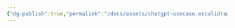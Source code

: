 ```yaml
---
{"dg-publish":true,"permalink":"/docs/assets/chatgpt-usecase.excalidraw/","tags":["excalidraw"]}
---
```

<style> .container {font-family: sans-serif; text-align: center;} .button-wrapper button {z-index: 1;height: 40px; width: 100px; margin: 10px;padding: 5px;} .excalidraw .App-menu_top .buttonList { display: flex;} .excalidraw-wrapper { height: 800px; margin: 50px; position: relative;} :root[dir="ltr"] .excalidraw .layer-ui__wrapper .zen-mode-transition.App-menu_bottom--transition-left {transform: none;} </style><script src="https://cdn.jsdelivr.net/npm/react@17/umd/react.production.min.js"></script><script src="https://cdn.jsdelivr.net/npm/react-dom@17/umd/react-dom.production.min.js"></script><script type="text/javascript" src="https://cdn.jsdelivr.net/npm/@excalidraw/excalidraw@0/dist/excalidraw.production.min.js"></script><div id="chatgpt-usecaseexcalidraw.md"></div><script>(function(){const InitialData={"type":"excalidraw","version":2,"source":"https://github.com/zsviczian/obsidian-excalidraw-plugin/releases/tag/2.7.4","elements":[{"type":"text","version":947,"versionNonce":1883503732,"isDeleted":false,"id":"2Z1VowJB","fillStyle":"solid","strokeWidth":1,"strokeStyle":"solid","roughness":1,"opacity":100,"angle":0,"x":-614.3732255745849,"y":-84.82552846259674,"strokeColor":"#000000","backgroundColor":"white","width":46.239969193935394,"height":25,"seed":593505442,"groupIds":["gCb6DzIQ1P3OZgURhG1Pv"],"frameId":null,"roundness":null,"boundElements":[],"updated":1736753009625,"link":null,"locked":false,"fontSize":20,"fontFamily":1,"text":"User","rawText":"User","textAlign":"left","verticalAlign":"top","containerId":null,"originalText":"User","lineHeight":1.25,"baseline":17,"autoResize":true,"index":"a0"},{"type":"line","version":1255,"versionNonce":593441996,"isDeleted":false,"id":"Me6z0AsjUha_0SNufGoPd","fillStyle":"cross-hatch","strokeWidth":2,"strokeStyle":"solid","roughness":0,"opacity":100,"angle":0,"x":-617.1604462230923,"y":-94.47845447257546,"strokeColor":"#000000","backgroundColor":"#ced4da","width":49.26942071813747,"height":43.87300421060919,"seed":28723298,"groupIds":["tCMJPACABmcO7j8ay6_FF","gCb6DzIQ1P3OZgURhG1Pv"],"frameId":null,"roundness":{"type":2},"boundElements":[],"updated":1736753009625,"link":null,"locked":false,"startBinding":null,"endBinding":null,"lastCommittedPoint":null,"startArrowhead":null,"endArrowhead":null,"points":[[0,0],[5.518175120431392,-29.072472669680792],[23.649321944705985,-43.87300421060919],[41.780468768980576,-32.244015142736835],[49.26942071813747,-3.0188078795298896],[0,0]],"index":"a1"},{"type":"ellipse","version":997,"versionNonce":754208244,"isDeleted":false,"id":"yNoEvIgoLb9iK8J67jRwE","fillStyle":"cross-hatch","strokeWidth":2,"strokeStyle":"solid","roughness":0,"opacity":100,"angle":0,"x":-604.7065753867766,"y":-161.1695022584319,"strokeColor":"#000000","backgroundColor":"#ced4da","width":25.225943407686408,"height":22.072700481725683,"seed":777186338,"groupIds":["tCMJPACABmcO7j8ay6_FF","gCb6DzIQ1P3OZgURhG1Pv"],"frameId":null,"roundness":null,"boundElements":[],"updated":1736753009625,"link":null,"locked":false,"index":"a2"},{"type":"text","version":1064,"versionNonce":95861580,"isDeleted":false,"id":"APy7aen9","fillStyle":"solid","strokeWidth":1,"strokeStyle":"solid","roughness":1,"opacity":100,"angle":0,"x":-610.4307562956135,"y":283.53880818698,"strokeColor":"#000000","backgroundColor":"white","width":47.39996337890625,"height":50,"seed":499701150,"groupIds":["LyjsCu6ORkNPfZITUlByw"],"frameId":null,"roundness":null,"boundElements":[],"updated":1736753009625,"link":null,"locked":false,"fontSize":20,"fontFamily":1,"text":"Chat\nBot","rawText":"Chat\nBot","textAlign":"left","verticalAlign":"top","containerId":null,"originalText":"Chat\nBot","lineHeight":1.25,"baseline":42,"autoResize":true,"index":"a3"},{"type":"line","version":1356,"versionNonce":1654550388,"isDeleted":false,"id":"QMXPDsniB23Rh0QjQ6qOl","fillStyle":"cross-hatch","strokeWidth":2,"strokeStyle":"solid","roughness":0,"opacity":100,"angle":0,"x":-613.2179769441209,"y":273.8858821770013,"strokeColor":"#000000","backgroundColor":"#ced4da","width":49.26942071813747,"height":43.87300421060919,"seed":798519774,"groupIds":["0FXJtMV7jXe6nsUMGTWym","LyjsCu6ORkNPfZITUlByw"],"frameId":null,"roundness":{"type":2},"boundElements":[],"updated":1736753009625,"link":null,"locked":false,"startBinding":null,"endBinding":null,"lastCommittedPoint":null,"startArrowhead":null,"endArrowhead":null,"points":[[0,0],[5.518175120431392,-29.072472669680792],[23.649321944705985,-43.87300421060919],[41.780468768980576,-32.244015142736835],[49.26942071813747,-3.0188078795298896],[0,0]],"index":"a4"},{"type":"ellipse","version":1094,"versionNonce":1884910028,"isDeleted":false,"id":"3yw9FE5njF8o1E2rEBxNQ","fillStyle":"cross-hatch","strokeWidth":2,"strokeStyle":"solid","roughness":0,"opacity":100,"angle":0,"x":-600.7641061078052,"y":207.1948343911449,"strokeColor":"#000000","backgroundColor":"#ced4da","width":25.225943407686408,"height":22.072700481725683,"seed":1437238814,"groupIds":["0FXJtMV7jXe6nsUMGTWym","LyjsCu6ORkNPfZITUlByw"],"frameId":null,"roundness":null,"boundElements":[],"updated":1736753009625,"link":null,"locked":false,"index":"a5"},{"type":"arrow","version":218,"versionNonce":1906643562,"isDeleted":false,"id":"sMkt9S2iY-bE5b892haRl","fillStyle":"hachure","strokeWidth":1,"strokeStyle":"solid","roughness":1,"opacity":100,"angle":0,"x":-514.2493979581498,"y":-220.76281346045465,"strokeColor":"#1e1e1e","backgroundColor":"transparent","width":57.95305193894637,"height":62.70311922371431,"seed":40258462,"groupIds":[],"frameId":null,"roundness":{"type":2},"boundElements":[],"updated":1736753009835,"link":null,"locked":false,"startBinding":{"focus":0.8967829899314979,"gap":8.817058953848658,"elementId":"1wsIUCF3n3Yfevi6bE0pF"},"endBinding":{"focus":0.8345246188289532,"gap":9.973280051582462,"elementId":"yNoEvIgoLb9iK8J67jRwE"},"lastCommittedPoint":null,"startArrowhead":null,"endArrowhead":null,"points":[[0,0],[-57.95305193894637,62.70311922371431]],"index":"a6"},{"type":"arrow","version":303,"versionNonce":1554514858,"isDeleted":false,"id":"SLQGQ53VBgVrG2-N2sPbz","fillStyle":"hachure","strokeWidth":1,"strokeStyle":"solid","roughness":1,"opacity":100,"angle":0,"x":-488.51456706760695,"y":-21.665248447970043,"strokeColor":"#1e1e1e","backgroundColor":"transparent","width":83.76578048037521,"height":130.77303204679134,"seed":2031911170,"groupIds":[],"frameId":null,"roundness":{"type":2},"boundElements":[],"updated":1736753009837,"link":null,"locked":false,"startBinding":{"focus":-0.7348549314645142,"gap":6.99943318372496,"elementId":"9XEYU9mK8mMttTHapjQNh"},"endBinding":{"focus":-1.5427284832754433,"gap":8.374741665468514,"elementId":"yNoEvIgoLb9iK8J67jRwE"},"lastCommittedPoint":null,"startArrowhead":null,"endArrowhead":null,"points":[[0,0],[-83.76578048037521,-130.77303204679134]],"index":"a7"},{"type":"arrow","version":298,"versionNonce":1447469354,"isDeleted":false,"id":"I7_FqlOJ3cCgHV4RhDppp","fillStyle":"hachure","strokeWidth":1,"strokeStyle":"solid","roughness":1,"opacity":100,"angle":0,"x":-566.7845987481653,"y":223.76616383882396,"strokeColor":"#1e1e1e","backgroundColor":"transparent","width":55.61122236001694,"height":11.761024084338601,"seed":1600706882,"groupIds":[],"frameId":null,"roundness":{"type":2},"boundElements":[],"updated":1736753009837,"link":null,"locked":false,"startBinding":{"focus":0.8854662783341526,"gap":9.568833397433906,"elementId":"3yw9FE5njF8o1E2rEBxNQ"},"endBinding":{"focus":0.3720831294617991,"gap":7.268096279329129,"elementId":"n1broyOWZp_obPGSCiHQX"},"lastCommittedPoint":null,"startArrowhead":null,"endArrowhead":null,"points":[[0,0],[55.61122236001694,-11.761024084338601]],"index":"a8"},{"type":"text","version":1222,"versionNonce":665349836,"isDeleted":false,"id":"hrByokXx","fillStyle":"solid","strokeWidth":1,"strokeStyle":"solid","roughness":1,"opacity":100,"angle":0,"x":-611.8755093066811,"y":544.3732096355475,"strokeColor":"#000000","backgroundColor":"white","width":44.65995788574219,"height":50,"seed":1718191390,"groupIds":["co2OpRnkzOmBx7FEySgcO"],"frameId":null,"roundness":null,"boundElements":[],"updated":1736753009625,"link":null,"locked":false,"fontSize":20,"fontFamily":1,"text":"Open\nAI","rawText":"Open\nAI","textAlign":"left","verticalAlign":"top","containerId":null,"originalText":"Open\nAI","lineHeight":1.25,"baseline":42,"autoResize":true,"index":"a9"},{"type":"line","version":1502,"versionNonce":1483977716,"isDeleted":false,"id":"a3AcU44PCaYMOxZWMvQE3","fillStyle":"cross-hatch","strokeWidth":2,"strokeStyle":"solid","roughness":0,"opacity":100,"angle":0,"x":-614.5366414949021,"y":534.8464738111159,"strokeColor":"#000000","backgroundColor":"#ced4da","width":49.26942071813747,"height":43.87300421060919,"seed":259469662,"groupIds":["Kq0lDcbRl8dHra64eLDrI","co2OpRnkzOmBx7FEySgcO"],"frameId":null,"roundness":{"type":2},"boundElements":[],"updated":1736753009625,"link":null,"locked":false,"startBinding":null,"endBinding":null,"lastCommittedPoint":null,"startArrowhead":null,"endArrowhead":null,"points":[[0,0],[5.518175120431392,-29.072472669680792],[23.649321944705985,-43.87300421060919],[41.780468768980576,-32.244015142736835],[49.26942071813747,-3.0188078795298896],[0,0]],"index":"aA"},{"type":"ellipse","version":1241,"versionNonce":1623766348,"isDeleted":false,"id":"l9lDEO80SQSsXJqKr1wW7","fillStyle":"cross-hatch","strokeWidth":2,"strokeStyle":"solid","roughness":0,"opacity":100,"angle":0,"x":-602.0827706585865,"y":468.15542602525943,"strokeColor":"#000000","backgroundColor":"#ced4da","width":25.225943407686408,"height":22.072700481725683,"seed":1518687646,"groupIds":["Kq0lDcbRl8dHra64eLDrI","co2OpRnkzOmBx7FEySgcO"],"frameId":null,"roundness":null,"boundElements":[{"id":"I7_FqlOJ3cCgHV4RhDppp","type":"arrow"},{"id":"QV5ZVg9ODAfKaD0r6DCUB","type":"arrow"}],"updated":1736753009625,"link":null,"locked":false,"index":"aB"},{"type":"arrow","version":241,"versionNonce":799634538,"isDeleted":false,"id":"QV5ZVg9ODAfKaD0r6DCUB","fillStyle":"hachure","strokeWidth":1,"strokeStyle":"solid","roughness":1,"opacity":100,"angle":0,"x":-565.702550004829,"y":473.37730868124135,"strokeColor":"#1e1e1e","backgroundColor":"transparent","width":54.51076781053064,"height":3.2640088651075416,"seed":1761267970,"groupIds":[],"frameId":null,"roundness":{"type":2},"boundElements":[],"updated":1736753009839,"link":null,"locked":false,"startBinding":{"focus":-0.3969688106694971,"gap":11.95298670027555,"elementId":"l9lDEO80SQSsXJqKr1wW7"},"endBinding":{"focus":0.026160937695599407,"gap":7.113323170981133,"elementId":"GnFccX6hHUnreg--HIluE"},"lastCommittedPoint":null,"startArrowhead":null,"endArrowhead":null,"points":[[0,0],[54.51076781053064,-3.2640088651075416]],"index":"aC"},{"type":"ellipse","version":161,"versionNonce":1260137420,"isDeleted":false,"id":"1wsIUCF3n3Yfevi6bE0pF","fillStyle":"hachure","strokeWidth":1,"strokeStyle":"solid","roughness":1,"opacity":100,"angle":0,"x":-507.7685231793006,"y":-276.1045871673292,"strokeColor":"#1e1e1e","backgroundColor":"transparent","width":206,"height":89,"seed":202293790,"groupIds":[],"frameId":"V6rDjRW-2-3vH89Qtx9M1","roundness":{"type":2},"boundElements":[{"type":"text","id":"De750tSa"},{"id":"sMkt9S2iY-bE5b892haRl","type":"arrow"},{"id":"M0o15oZlbze4uYw5iNqcO","type":"arrow"},{"id":"ip8sUd67HFfYmEraPN2hn","type":"arrow"}],"updated":1736753009625,"link":null,"locked":false,"index":"aD"},{"type":"text","version":151,"versionNonce":619071220,"isDeleted":false,"id":"De750tSa","fillStyle":"hachure","strokeWidth":1,"strokeStyle":"solid","roughness":1,"opacity":100,"angle":0,"x":-452.560482579015,"y":-256.5708389301306,"strokeColor":"#1e1e1e","backgroundColor":"transparent","width":95.919921875,"height":50,"seed":661442142,"groupIds":[],"frameId":"V6rDjRW-2-3vH89Qtx9M1","roundness":null,"boundElements":[],"updated":1736753009625,"link":null,"locked":false,"fontSize":20,"fontFamily":1,"text":"Request\nChat List","rawText":"Request\nChat List","textAlign":"center","verticalAlign":"middle","containerId":"1wsIUCF3n3Yfevi6bE0pF","originalText":"Request\nChat List","lineHeight":1.25,"baseline":42,"autoResize":true,"index":"aE"},{"type":"ellipse","version":176,"versionNonce":951898700,"isDeleted":false,"id":"c5VVrWVITHnCl8TEOsmRQ","fillStyle":"hachure","strokeWidth":1,"strokeStyle":"solid","roughness":1,"opacity":100,"angle":0,"x":-181.37375287493865,"y":-273.7136366464959,"strokeColor":"#1e1e1e","backgroundColor":"transparent","width":209,"height":85,"seed":2143499806,"groupIds":[],"frameId":"V6rDjRW-2-3vH89Qtx9M1","roundness":{"type":2},"boundElements":[{"type":"text","id":"q7pVDpjr"},{"id":"M0o15oZlbze4uYw5iNqcO","type":"arrow"}],"updated":1736753009625,"link":null,"locked":false,"index":"aF"},{"type":"text","version":118,"versionNonce":1542015092,"isDeleted":false,"id":"q7pVDpjr","fillStyle":"hachure","strokeWidth":1,"strokeStyle":"solid","roughness":1,"opacity":100,"angle":0,"x":-124.72637244643286,"y":-256.2656748469242,"strokeColor":"#1e1e1e","backgroundColor":"transparent","width":95.919921875,"height":50,"seed":2132590978,"groupIds":[],"frameId":"V6rDjRW-2-3vH89Qtx9M1","roundness":null,"boundElements":[],"updated":1736753009625,"link":null,"locked":false,"fontSize":20,"fontFamily":1,"text":"Filter\nChat List","rawText":"Filter\nChat List","textAlign":"center","verticalAlign":"middle","containerId":"c5VVrWVITHnCl8TEOsmRQ","originalText":"Filter\nChat List","lineHeight":1.25,"baseline":42,"autoResize":true,"index":"aG"},{"type":"ellipse","version":120,"versionNonce":679782604,"isDeleted":false,"id":"QbiOtc-8GywIM3pk3ieR_","fillStyle":"hachure","strokeWidth":1,"strokeStyle":"solid","roughness":1,"opacity":100,"angle":0,"x":147.23952837506135,"y":-389.3758375742303,"strokeColor":"#1e1e1e","backgroundColor":"transparent","width":195,"height":120,"seed":585382338,"groupIds":[],"frameId":"V6rDjRW-2-3vH89Qtx9M1","roundness":{"type":2},"boundElements":[{"type":"text","id":"5z7GH61R"},{"id":"GSj0jaAwJLI65F8NSAQk-","type":"arrow"}],"updated":1736753009625,"link":null,"locked":false,"index":"aH"},{"type":"text","version":112,"versionNonce":235936244,"isDeleted":false,"id":"5z7GH61R","fillStyle":"hachure","strokeWidth":1,"strokeStyle":"solid","roughness":1,"opacity":100,"angle":0,"x":204.29665842598484,"y":-366.8022444454231,"strokeColor":"#1e1e1e","backgroundColor":"transparent","width":80.99991756677628,"height":75,"seed":1266397570,"groupIds":[],"frameId":"V6rDjRW-2-3vH89Qtx9M1","roundness":null,"boundElements":[],"updated":1736753009625,"link":null,"locked":false,"fontSize":20,"fontFamily":1,"text":"filter by\ncurrent\nstate","rawText":"filter by\ncurrent state","textAlign":"center","verticalAlign":"middle","containerId":"QbiOtc-8GywIM3pk3ieR_","originalText":"filter by\ncurrent state","lineHeight":1.25,"baseline":67,"autoResize":true,"index":"aI"},{"type":"ellipse","version":173,"versionNonce":772648780,"isDeleted":false,"id":"br4SlF0QFwDiOUG7se0TJ","fillStyle":"hachure","strokeWidth":1,"strokeStyle":"solid","roughness":1,"opacity":100,"angle":0,"x":145.88003130474885,"y":-248.66284013770684,"strokeColor":"#1e1e1e","backgroundColor":"transparent","width":195,"height":120,"seed":1233343042,"groupIds":[],"frameId":"V6rDjRW-2-3vH89Qtx9M1","roundness":{"type":2},"boundElements":[{"type":"text","id":"aZaosykx"},{"id":"MSx-y66iGkpPjIif_UUmg","type":"arrow"}],"updated":1736753009625,"link":null,"locked":false,"index":"aJ"},{"type":"text","version":170,"versionNonce":1180744564,"isDeleted":false,"id":"aZaosykx","fillStyle":"hachure","strokeWidth":1,"strokeStyle":"solid","roughness":1,"opacity":100,"angle":0,"x":202.93716135567234,"y":-213.5892470088997,"strokeColor":"#1e1e1e","backgroundColor":"transparent","width":80.99991756677628,"height":50,"seed":1873000962,"groupIds":[],"frameId":"V6rDjRW-2-3vH89Qtx9M1","roundness":null,"boundElements":[],"updated":1736753009625,"link":null,"locked":false,"fontSize":20,"fontFamily":1,"text":"filter by\ngoal","rawText":"filter by\ngoal","textAlign":"center","verticalAlign":"middle","containerId":"br4SlF0QFwDiOUG7se0TJ","originalText":"filter by\ngoal","lineHeight":1.25,"baseline":42,"autoResize":true,"index":"aK"},{"type":"ellipse","version":838,"versionNonce":1504830924,"isDeleted":false,"id":"bQidfhOgT4muB59UIOaLl","fillStyle":"hachure","strokeWidth":1,"strokeStyle":"solid","roughness":1,"opacity":100,"angle":0,"x":-221.7075622107526,"y":-156.3835551864069,"strokeColor":"#1e1e1e","backgroundColor":"transparent","width":104,"height":95,"seed":141847490,"groupIds":[],"frameId":"V6rDjRW-2-3vH89Qtx9M1","roundness":{"type":2},"boundElements":[{"type":"text","id":"ZXLwCrxi"},{"id":"ntP5dxGQG1I7e23ng0z9j","type":"arrow"},{"id":"Rb6Tw0frwl81aC9x7FcwD","type":"arrow"},{"id":"ip8sUd67HFfYmEraPN2hn","type":"arrow"}],"updated":1736753009625,"link":null,"locked":false,"index":"aL"},{"type":"text","version":789,"versionNonce":1373891370,"isDeleted":false,"id":"ZXLwCrxi","fillStyle":"hachure","strokeWidth":1,"strokeStyle":"solid","roughness":1,"opacity":100,"angle":0,"x":-190.09709445243294,"y":-121.4711272927679,"strokeColor":"#1e1e1e","backgroundColor":"transparent","width":41.23995923995972,"height":25,"seed":875930498,"groupIds":[],"frameId":"V6rDjRW-2-3vH89Qtx9M1","roundness":null,"boundElements":[],"updated":1736753009836,"link":null,"locked":false,"fontSize":20,"fontFamily":1,"text":"login","rawText":"login","textAlign":"center","verticalAlign":"middle","containerId":"bQidfhOgT4muB59UIOaLl","originalText":"login","lineHeight":1.25,"baseline":17,"autoResize":true,"index":"aM"},{"type":"ellipse","version":591,"versionNonce":545999948,"isDeleted":false,"id":"f7IdWh7UmnaydCsUhl1dC","fillStyle":"hachure","strokeWidth":1,"strokeStyle":"solid","roughness":1,"opacity":100,"angle":0,"x":25.857337674699124,"y":-154.80104573691523,"strokeColor":"#1e1e1e","backgroundColor":"transparent","width":104,"height":95,"seed":845274526,"groupIds":[],"frameId":"V6rDjRW-2-3vH89Qtx9M1","roundness":{"type":2},"boundElements":[{"type":"text","id":"tyF9OcMl"},{"id":"ntP5dxGQG1I7e23ng0z9j","type":"arrow"}],"updated":1736753009625,"link":null,"locked":false,"index":"aN"},{"type":"text","version":561,"versionNonce":340699306,"isDeleted":false,"id":"tyF9OcMl","fillStyle":"hachure","strokeWidth":1,"strokeStyle":"solid","roughness":1,"opacity":100,"angle":0,"x":50.177819537861936,"y":-119.88861784327622,"strokeColor":"#1e1e1e","backgroundColor":"transparent","width":55.81993103027344,"height":25,"seed":1540389342,"groupIds":[],"frameId":"V6rDjRW-2-3vH89Qtx9M1","roundness":null,"boundElements":[],"updated":1736753009837,"link":null,"locked":false,"fontSize":20,"fontFamily":1,"text":"signup","rawText":"signup","textAlign":"center","verticalAlign":"middle","containerId":"f7IdWh7UmnaydCsUhl1dC","originalText":"signup","lineHeight":1.25,"baseline":17,"autoResize":true,"index":"aO"},{"type":"ellipse","version":617,"versionNonce":1148445388,"isDeleted":false,"id":"sioTdJMPBNuJ1Y-YM2CZa","fillStyle":"hachure","strokeWidth":1,"strokeStyle":"solid","roughness":1,"opacity":100,"angle":0,"x":-480.6831832720374,"y":-159.53539087292756,"strokeColor":"#1e1e1e","backgroundColor":"transparent","width":119,"height":95,"seed":1602283550,"groupIds":[],"frameId":"V6rDjRW-2-3vH89Qtx9M1","roundness":{"type":2},"boundElements":[{"type":"text","id":"JrbDETyB"},{"id":"Rb6Tw0frwl81aC9x7FcwD","type":"arrow"},{"id":"Kvgr-6E4fxvJrmARAK4wx","type":"arrow"}],"updated":1736753009625,"link":null,"locked":false,"index":"aP"},{"type":"text","version":610,"versionNonce":1148825834,"isDeleted":false,"id":"JrbDETyB","fillStyle":"hachure","strokeWidth":1,"strokeStyle":"solid","roughness":1,"opacity":100,"angle":0,"x":-456.07599830048855,"y":-124.62296297928856,"strokeColor":"#1e1e1e","backgroundColor":"transparent","width":69.63992309570312,"height":25,"seed":94656990,"groupIds":[],"frameId":"V6rDjRW-2-3vH89Qtx9M1","roundness":null,"boundElements":[],"updated":1736753009837,"link":null,"locked":false,"fontSize":20,"fontFamily":1,"text":"Signout","rawText":"Signout","textAlign":"center","verticalAlign":"middle","containerId":"sioTdJMPBNuJ1Y-YM2CZa","originalText":"Signout","lineHeight":1.25,"baseline":17,"autoResize":true,"index":"aQ"},{"type":"ellipse","version":307,"versionNonce":1007003980,"isDeleted":false,"id":"9XEYU9mK8mMttTHapjQNh","fillStyle":"hachure","strokeWidth":1,"strokeStyle":"solid","roughness":1,"opacity":100,"angle":0,"x":-496.4061421978554,"y":-40.2911512949334,"strokeColor":"#1e1e1e","backgroundColor":"transparent","width":206,"height":89,"seed":843963358,"groupIds":[],"frameId":"V6rDjRW-2-3vH89Qtx9M1","roundness":{"type":2},"boundElements":[{"type":"text","id":"U7n4vZNf"},{"id":"SLQGQ53VBgVrG2-N2sPbz","type":"arrow"},{"id":"pRAJskR0vaZfty_m5_tpI","type":"arrow"}],"updated":1736753009625,"link":null,"locked":false,"index":"aR"},{"type":"text","version":308,"versionNonce":796746100,"isDeleted":false,"id":"U7n4vZNf","fillStyle":"hachure","strokeWidth":1,"strokeStyle":"solid","roughness":1,"opacity":100,"angle":0,"x":-456.748081761144,"y":-20.757403057734766,"strokeColor":"#1e1e1e","backgroundColor":"transparent","width":127.01988220214844,"height":50,"seed":1501406722,"groupIds":[],"frameId":"V6rDjRW-2-3vH89Qtx9M1","roundness":null,"boundElements":[],"updated":1736753009625,"link":null,"locked":false,"fontSize":20,"fontFamily":1,"text":"Request\nChat Session","rawText":"Request\nChat Session","textAlign":"center","verticalAlign":"middle","containerId":"9XEYU9mK8mMttTHapjQNh","originalText":"Request\nChat Session","lineHeight":1.25,"baseline":42,"autoResize":true,"index":"aS"},{"type":"arrow","version":294,"versionNonce":1771801962,"isDeleted":false,"id":"GSj0jaAwJLI65F8NSAQk-","fillStyle":"hachure","strokeWidth":1,"strokeStyle":"solid","roughness":1,"opacity":100,"angle":0,"x":137.0050923431176,"y":-324.37748007742425,"strokeColor":"#1e1e1e","backgroundColor":"transparent","width":76.73260051136144,"height":93.58038400339092,"seed":1572399938,"groupIds":[],"frameId":"V6rDjRW-2-3vH89Qtx9M1","roundness":{"type":2},"boundElements":[],"updated":1736753009836,"link":null,"locked":false,"startBinding":{"elementId":"QbiOtc-8GywIM3pk3ieR_","gap":10.50618351762185,"focus":1.0523645995113606},"endBinding":null,"lastCommittedPoint":null,"startArrowhead":null,"endArrowhead":null,"points":[[0,0],[-33.434994550019894,82.90106800985137],[-76.73260051136144,93.58038400339092]],"index":"aT"},{"type":"arrow","version":253,"versionNonce":710561834,"isDeleted":false,"id":"MSx-y66iGkpPjIif_UUmg","fillStyle":"hachure","strokeWidth":1,"strokeStyle":"solid","roughness":1,"opacity":100,"angle":0,"x":136.5751920436445,"y":-187.738459874511,"strokeColor":"#1e1e1e","backgroundColor":"transparent","width":76.02166962203376,"height":40.408509570253585,"seed":1134082690,"groupIds":[],"frameId":"V6rDjRW-2-3vH89Qtx9M1","roundness":{"type":2},"boundElements":[],"updated":1736753009836,"link":null,"locked":false,"startBinding":{"elementId":"br4SlF0QFwDiOUG7se0TJ","gap":9.31433817685756,"focus":-0.9380214158860317},"endBinding":null,"lastCommittedPoint":null,"startArrowhead":null,"endArrowhead":null,"points":[[0,0],[-35.91006251226554,-35.48699088935095],[-76.02166962203376,-40.408509570253585]],"index":"aU"},{"type":"arrow","version":2124,"versionNonce":760280554,"isDeleted":false,"id":"ntP5dxGQG1I7e23ng0z9j","fillStyle":"hachure","strokeWidth":1,"strokeStyle":"dashed","roughness":1,"opacity":100,"angle":0,"x":-105.43084549288372,"y":-106.15156252309188,"strokeColor":"#1e1e1e","backgroundColor":"transparent","width":120.02666912077068,"height":1.2967547631971001,"seed":2138800066,"groupIds":[],"frameId":"V6rDjRW-2-3vH89Qtx9M1","roundness":{"type":2},"boundElements":[{"type":"text","id":"aFCyQ1aU"}],"updated":1736753009836,"link":null,"locked":false,"startBinding":{"elementId":"bQidfhOgT4muB59UIOaLl","focus":0.042892877396113846,"gap":12.343801480409603},"endBinding":{"elementId":"f7IdWh7UmnaydCsUhl1dC","focus":-0.06588398835823771,"gap":11.316300788016882},"lastCommittedPoint":null,"startArrowhead":null,"endArrowhead":"arrow","points":[[0,0],[120.02666912077068,1.2967547631971001]],"index":"aV"},{"id":"aFCyQ1aU","type":"text","x":-77.027475557117,"y":-118.00318503299192,"width":63.21994933485985,"height":25,"angle":0,"strokeColor":"#1e1e1e","backgroundColor":"transparent","fillStyle":"hachure","strokeWidth":1,"strokeStyle":"dashed","roughness":1,"opacity":100,"groupIds":[],"frameId":"V6rDjRW-2-3vH89Qtx9M1","roundness":null,"seed":1957878050,"version":73,"versionNonce":344102004,"isDeleted":false,"boundElements":[],"updated":1736753009625,"link":null,"locked":false,"text":"include","rawText":"include","fontSize":20,"fontFamily":1,"textAlign":"center","verticalAlign":"middle","baseline":17,"containerId":"ntP5dxGQG1I7e23ng0z9j","originalText":"include","lineHeight":1.25,"autoResize":true,"index":"aW"},{"type":"arrow","version":491,"versionNonce":1300984490,"isDeleted":false,"id":"M0o15oZlbze4uYw5iNqcO","fillStyle":"hachure","strokeWidth":1,"strokeStyle":"dashed","roughness":1,"opacity":100,"angle":0,"x":-187.07988345726653,"y":-226.15945456012577,"strokeColor":"#1e1e1e","backgroundColor":"transparent","width":111.11044528353614,"height":0.2790721027041627,"seed":1499626974,"groupIds":["DTnibcb2DtIzN7HFWvf5y"],"frameId":"V6rDjRW-2-3vH89Qtx9M1","roundness":{"type":2},"boundElements":[],"updated":1736753009835,"link":null,"locked":false,"startBinding":{"elementId":"c5VVrWVITHnCl8TEOsmRQ","gap":6.301949215293021,"focus":-0.1254324987331619},"endBinding":{"elementId":"1wsIUCF3n3Yfevi6bE0pF","gap":4.183372088961235,"focus":0.11007391281021633},"lastCommittedPoint":null,"startArrowhead":null,"endArrowhead":"arrow","points":[[0,0],[-111.11044528353614,-0.2790721027041627]],"index":"aX"},{"type":"text","version":142,"versionNonce":2107631092,"isDeleted":false,"id":"ROLWqT6d","fillStyle":"hachure","strokeWidth":1,"strokeStyle":"dashed","roughness":1,"opacity":100,"angle":0,"x":-279.49273071079824,"y":-265.8675255014726,"strokeColor":"#1e1e1e","backgroundColor":"transparent","width":76.17993864417076,"height":25,"seed":1629572574,"groupIds":["DTnibcb2DtIzN7HFWvf5y"],"frameId":"V6rDjRW-2-3vH89Qtx9M1","roundness":null,"boundElements":[{"id":"M0o15oZlbze4uYw5iNqcO","type":"arrow"}],"updated":1736753009625,"link":null,"locked":false,"fontSize":20,"fontFamily":1,"text":"extends","rawText":"extends","textAlign":"left","verticalAlign":"top","containerId":null,"originalText":"extends","lineHeight":1.25,"baseline":17,"autoResize":true,"index":"aY"},{"type":"ellipse","version":163,"versionNonce":422617932,"isDeleted":false,"id":"n1broyOWZp_obPGSCiHQX","fillStyle":"hachure","strokeWidth":1,"strokeStyle":"solid","roughness":1,"opacity":100,"angle":0,"x":-504.869243434115,"y":163.10979500436775,"strokeColor":"#1e1e1e","backgroundColor":"transparent","width":218,"height":85,"seed":2079218690,"groupIds":[],"frameId":"V6rDjRW-2-3vH89Qtx9M1","roundness":{"type":2},"boundElements":[{"id":"I7_FqlOJ3cCgHV4RhDppp","type":"arrow"},{"type":"text","id":"BHDZjJZu"},{"id":"pRAJskR0vaZfty_m5_tpI","type":"arrow"},{"id":"iuD4haGAmo5SeYGWWZD4W","type":"arrow"}],"updated":1736753009625,"link":null,"locked":false,"index":"aZ"},{"type":"text","version":149,"versionNonce":1243023220,"isDeleted":false,"id":"BHDZjJZu","fillStyle":"hachure","strokeWidth":1,"strokeStyle":"solid","roughness":1,"opacity":100,"angle":0,"x":-435.88384687788226,"y":180.55775680393947,"strokeColor":"#1e1e1e","backgroundColor":"transparent","width":79.87992858886719,"height":50,"seed":998738882,"groupIds":[],"frameId":"V6rDjRW-2-3vH89Qtx9M1","roundness":null,"boundElements":[],"updated":1736753009625,"link":null,"locked":false,"fontSize":20,"fontFamily":1,"text":"Request\nPrompt","rawText":"Request Prompt","textAlign":"center","verticalAlign":"middle","containerId":"n1broyOWZp_obPGSCiHQX","originalText":"Request Prompt","lineHeight":1.25,"baseline":42,"autoResize":true,"index":"aa"},{"type":"arrow","version":326,"versionNonce":1072491498,"isDeleted":false,"id":"pRAJskR0vaZfty_m5_tpI","fillStyle":"hachure","strokeWidth":1,"strokeStyle":"dashed","roughness":1,"opacity":100,"angle":0,"x":-391.3783237246374,"y":57.75989434810502,"strokeColor":"#1e1e1e","backgroundColor":"transparent","width":2.201528366212301,"height":94.1311977732996,"seed":1455357442,"groupIds":["T-uQB6ulK87otbG0NrK_S"],"frameId":"V6rDjRW-2-3vH89Qtx9M1","roundness":{"type":2},"boundElements":[],"updated":1736753009837,"link":null,"locked":false,"startBinding":{"focus":-0.03184559230261692,"gap":9.059815711400155,"elementId":"9XEYU9mK8mMttTHapjQNh"},"endBinding":{"focus":0.009476901546014464,"gap":11.228444684144868,"elementId":"n1broyOWZp_obPGSCiHQX"},"lastCommittedPoint":null,"startArrowhead":null,"endArrowhead":"arrow","points":[[0,0],[-2.201528366212301,94.1311977732996]],"index":"ab"},{"type":"text","version":108,"versionNonce":237893876,"isDeleted":false,"id":"KESEwfO6","fillStyle":"hachure","strokeWidth":1,"strokeStyle":"solid","roughness":1,"opacity":100,"angle":0,"x":-379.1837830255863,"y":76.46543160104744,"strokeColor":"#1e1e1e","backgroundColor":"transparent","width":63.21994933485985,"height":25,"seed":56607746,"groupIds":["T-uQB6ulK87otbG0NrK_S"],"frameId":"V6rDjRW-2-3vH89Qtx9M1","roundness":null,"boundElements":[],"updated":1736753009625,"link":null,"locked":false,"fontSize":20,"fontFamily":1,"text":"include","rawText":"include","textAlign":"left","verticalAlign":"top","containerId":null,"originalText":"include","lineHeight":1.25,"baseline":17,"autoResize":true,"index":"ac"},{"type":"ellipse","version":117,"versionNonce":780222540,"isDeleted":false,"id":"XKHvyuA3VWcCm6ueIrPOB","fillStyle":"hachure","strokeWidth":1,"strokeStyle":"solid","roughness":1,"opacity":100,"angle":0,"x":-167.1237091730473,"y":161.76544482533131,"strokeColor":"#1e1e1e","backgroundColor":"transparent","width":157,"height":120,"seed":718030274,"groupIds":[],"frameId":"V6rDjRW-2-3vH89Qtx9M1","roundness":{"type":2},"boundElements":[{"type":"text","id":"Iktc5jO1"},{"id":"b1qWvV9encTkgeeBKmjgY","type":"arrow"}],"updated":1736753009625,"link":null,"locked":false,"index":"ad"},{"type":"text","version":117,"versionNonce":1701493364,"isDeleted":false,"id":"Iktc5jO1","fillStyle":"hachure","strokeWidth":1,"strokeStyle":"solid","roughness":1,"opacity":100,"angle":0,"x":-126.09155243369128,"y":184.33903795413846,"strokeColor":"#1e1e1e","backgroundColor":"transparent","width":74.919921875,"height":75,"seed":847396226,"groupIds":[],"frameId":"V6rDjRW-2-3vH89Qtx9M1","roundness":null,"boundElements":[],"updated":1736753009625,"link":null,"locked":false,"fontSize":20,"fontFamily":1,"text":"request\ncurrent\nstate","rawText":"request\ncurrent\nstate","textAlign":"center","verticalAlign":"middle","containerId":"XKHvyuA3VWcCm6ueIrPOB","originalText":"request\ncurrent\nstate","lineHeight":1.25,"baseline":67,"autoResize":true,"index":"ae"},{"type":"ellipse","version":162,"versionNonce":126572236,"isDeleted":false,"id":"kTzZVIq5AdDeqZwpWPVUP","fillStyle":"hachure","strokeWidth":1,"strokeStyle":"solid","roughness":1,"opacity":100,"angle":0,"x":-168.37391262356806,"y":299.68974088652925,"strokeColor":"#1e1e1e","backgroundColor":"transparent","width":157,"height":120,"seed":1889557726,"groupIds":[],"frameId":"V6rDjRW-2-3vH89Qtx9M1","roundness":{"type":2},"boundElements":[{"type":"text","id":"JXPMz5y1"},{"id":"UdGe7rfwoxS-ce1393uTF","type":"arrow"}],"updated":1736753009625,"link":null,"locked":false,"index":"af"},{"type":"text","version":167,"versionNonce":177425396,"isDeleted":false,"id":"JXPMz5y1","fillStyle":"hachure","strokeWidth":1,"strokeStyle":"solid","roughness":1,"opacity":100,"angle":0,"x":-127.34175588421203,"y":334.7633340153364,"strokeColor":"#1e1e1e","backgroundColor":"transparent","width":74.919921875,"height":50,"seed":612176158,"groupIds":[],"frameId":"V6rDjRW-2-3vH89Qtx9M1","roundness":null,"boundElements":[],"updated":1736753009625,"link":null,"locked":false,"fontSize":20,"fontFamily":1,"text":"request\ngoal","rawText":"request\ngoal","textAlign":"center","verticalAlign":"middle","containerId":"kTzZVIq5AdDeqZwpWPVUP","originalText":"request\ngoal","lineHeight":1.25,"baseline":42,"autoResize":true,"index":"ag"},{"type":"ellipse","version":205,"versionNonce":336502092,"isDeleted":false,"id":"lF1waERz3oLUR4vb-f0Hd","fillStyle":"hachure","strokeWidth":1,"strokeStyle":"solid","roughness":1,"opacity":100,"angle":0,"x":-167.1237091730473,"y":439.61890930660593,"strokeColor":"#1e1e1e","backgroundColor":"transparent","width":220,"height":156,"seed":1332717378,"groupIds":[],"frameId":"V6rDjRW-2-3vH89Qtx9M1","roundness":{"type":2},"boundElements":[{"type":"text","id":"GihaPyYe"},{"id":"5cbBT0pTIEhQ5SGuc2Mcg","type":"arrow"}],"updated":1736753009625,"link":null,"locked":false,"index":"ah"},{"type":"text","version":281,"versionNonce":1873653108,"isDeleted":false,"id":"GihaPyYe","fillStyle":"hachure","strokeWidth":1,"strokeStyle":"solid","roughness":1,"opacity":100,"angle":0,"x":-122.13539407258361,"y":479.96458037405523,"strokeColor":"#1e1e1e","backgroundColor":"transparent","width":130.45987793803215,"height":75,"seed":1582644226,"groupIds":[],"frameId":"V6rDjRW-2-3vH89Qtx9M1","roundness":null,"boundElements":[],"updated":1736753009625,"link":null,"locked":false,"fontSize":20,"fontFamily":1,"text":"request\nother\nrequirenments","rawText":"request\nother\nrequirenments","textAlign":"center","verticalAlign":"middle","containerId":"lF1waERz3oLUR4vb-f0Hd","originalText":"request\nother\nrequirenments","lineHeight":1.25,"baseline":67,"autoResize":true,"index":"ai"},{"type":"line","version":318,"versionNonce":1835340748,"isDeleted":false,"id":"IXyCTfLmjTWlMwXlaxDFJ","fillStyle":"hachure","strokeWidth":1,"strokeStyle":"solid","roughness":1,"opacity":100,"angle":3.141592653589793,"x":57.61721436059146,"y":-244.8315983068519,"strokeColor":"#000000","backgroundColor":"transparent","width":1.1585693359375,"height":29.69879150390625,"seed":582759298,"groupIds":["29ZApaBVpJFVyWmc8Bp6S"],"frameId":"V6rDjRW-2-3vH89Qtx9M1","roundness":{"type":2},"boundElements":[],"updated":1736753009625,"link":null,"locked":false,"startBinding":null,"endBinding":null,"lastCommittedPoint":null,"startArrowhead":null,"endArrowhead":null,"points":[[0,0],[-1.1585693359375,29.69879150390625]],"index":"aj"},{"type":"line","version":303,"versionNonce":1442832116,"isDeleted":false,"id":"srdwJhAMe4fuj9_REBQZt","fillStyle":"hachure","strokeWidth":1,"strokeStyle":"solid","roughness":1,"opacity":100,"angle":3.141592653589793,"x":28.25395002409431,"y":-229.34354781493892,"strokeColor":"#000000","backgroundColor":"transparent","width":30.17535400390625,"height":16.003662109375,"seed":162427714,"groupIds":["29ZApaBVpJFVyWmc8Bp6S"],"frameId":"V6rDjRW-2-3vH89Qtx9M1","roundness":{"type":2},"boundElements":[],"updated":1736753009625,"link":null,"locked":false,"startBinding":null,"endBinding":null,"lastCommittedPoint":null,"startArrowhead":null,"endArrowhead":null,"points":[[0,0],[30.17535400390625,16.003662109375]],"index":"ak"},{"type":"line","version":315,"versionNonce":1906883148,"isDeleted":false,"id":"KOUBC47d-ut5JNClb2C_I","fillStyle":"hachure","strokeWidth":1,"strokeStyle":"solid","roughness":1,"opacity":100,"angle":3.141592653589793,"x":57.59903464480881,"y":-244.5170480768419,"strokeColor":"#000000","backgroundColor":"transparent","width":28.2388916015625,"height":14.933837890625,"seed":532855554,"groupIds":["29ZApaBVpJFVyWmc8Bp6S"],"frameId":"V6rDjRW-2-3vH89Qtx9M1","roundness":{"type":2},"boundElements":[],"updated":1736753009625,"link":null,"locked":false,"startBinding":null,"endBinding":null,"lastCommittedPoint":null,"startArrowhead":null,"endArrowhead":null,"points":[[0,0],[-28.2388916015625,14.933837890625]],"index":"al"},{"type":"line","version":356,"versionNonce":1712316532,"isDeleted":false,"id":"vJi3H25C7GJlkpnQU3x1-","fillStyle":"hachure","strokeWidth":1,"strokeStyle":"solid","roughness":1,"opacity":100,"angle":3.141592653589793,"x":-256.2081386260622,"y":191.31478179975608,"strokeColor":"#000000","backgroundColor":"transparent","width":1.1585693359375,"height":29.69879150390625,"seed":410050882,"groupIds":["zfWJZbytk12iUy6jKCtVX"],"frameId":"V6rDjRW-2-3vH89Qtx9M1","roundness":{"type":2},"boundElements":[],"updated":1736753009625,"link":null,"locked":false,"startBinding":null,"endBinding":null,"lastCommittedPoint":null,"startArrowhead":null,"endArrowhead":null,"points":[[0,0],[-1.1585693359375,29.69879150390625]],"index":"am"},{"type":"line","version":341,"versionNonce":733188300,"isDeleted":false,"id":"8K2D4I4xrdsC2ngH2RZ1U","fillStyle":"hachure","strokeWidth":1,"strokeStyle":"solid","roughness":1,"opacity":100,"angle":3.141592653589793,"x":-285.5714029625593,"y":206.80283229166898,"strokeColor":"#000000","backgroundColor":"transparent","width":30.17535400390625,"height":16.003662109375,"seed":1208445186,"groupIds":["zfWJZbytk12iUy6jKCtVX"],"frameId":"V6rDjRW-2-3vH89Qtx9M1","roundness":{"type":2},"boundElements":[],"updated":1736753009625,"link":null,"locked":false,"startBinding":null,"endBinding":null,"lastCommittedPoint":null,"startArrowhead":null,"endArrowhead":null,"points":[[0,0],[30.17535400390625,16.003662109375]],"index":"an"},{"type":"line","version":353,"versionNonce":1201910260,"isDeleted":false,"id":"TVoVCHb9J0VdDjIQKw_N8","fillStyle":"hachure","strokeWidth":1,"strokeStyle":"solid","roughness":1,"opacity":100,"angle":3.141592653589793,"x":-256.22631834184483,"y":191.62933202976603,"strokeColor":"#000000","backgroundColor":"transparent","width":28.2388916015625,"height":14.933837890625,"seed":452393154,"groupIds":["zfWJZbytk12iUy6jKCtVX"],"frameId":"V6rDjRW-2-3vH89Qtx9M1","roundness":{"type":2},"boundElements":[],"updated":1736753009625,"link":null,"locked":false,"startBinding":null,"endBinding":null,"lastCommittedPoint":null,"startArrowhead":null,"endArrowhead":null,"points":[[0,0],[-28.2388916015625,14.933837890625]],"index":"ao"},{"type":"arrow","version":156,"versionNonce":1730050410,"isDeleted":false,"id":"b1qWvV9encTkgeeBKmjgY","fillStyle":"hachure","strokeWidth":1,"strokeStyle":"solid","roughness":1,"opacity":100,"angle":0,"x":-172.45427454551145,"y":215.17245877423332,"strokeColor":"#1e1e1e","backgroundColor":"transparent","width":84.00929872258769,"height":9.147421256845178,"seed":1051507714,"groupIds":[],"frameId":"V6rDjRW-2-3vH89Qtx9M1","roundness":{"type":2},"boundElements":[],"updated":1736753009838,"link":null,"locked":false,"startBinding":{"elementId":"XKHvyuA3VWcCm6ueIrPOB","gap":5.755152535570076,"focus":-0.04182726040970602},"endBinding":null,"lastCommittedPoint":null,"startArrowhead":null,"endArrowhead":null,"points":[[0,0],[-84.00929872258769,-9.147421256845178]],"index":"ap"},{"type":"arrow","version":185,"versionNonce":1352645674,"isDeleted":false,"id":"UdGe7rfwoxS-ce1393uTF","fillStyle":"hachure","strokeWidth":1,"strokeStyle":"solid","roughness":1,"opacity":100,"angle":0,"x":-176.96158267125801,"y":353.8702655564345,"strokeColor":"#1e1e1e","backgroundColor":"transparent","width":79.12265710074738,"height":145.40667009633805,"seed":154325058,"groupIds":[],"frameId":"V6rDjRW-2-3vH89Qtx9M1","roundness":{"type":2},"boundElements":[],"updated":1736753009838,"link":null,"locked":false,"startBinding":{"elementId":"kTzZVIq5AdDeqZwpWPVUP","gap":8.89998116068638,"focus":-1.0801599886346729},"endBinding":null,"lastCommittedPoint":null,"startArrowhead":null,"endArrowhead":null,"points":[[0,0],[-24.769324581216807,-118.38063351593439],[-79.12265710074738,-145.40667009633805]],"index":"aq"},{"type":"arrow","version":223,"versionNonce":1718265578,"isDeleted":false,"id":"5cbBT0pTIEhQ5SGuc2Mcg","fillStyle":"hachure","strokeWidth":1,"strokeStyle":"solid","roughness":1,"opacity":100,"angle":0,"x":-174.23475049055398,"y":512.2554222023093,"strokeColor":"#1e1e1e","backgroundColor":"transparent","width":79.78436476973266,"height":304.8843306077727,"seed":1806468382,"groupIds":[],"frameId":"V6rDjRW-2-3vH89Qtx9M1","roundness":{"type":2},"boundElements":[],"updated":1736753009838,"link":null,"locked":false,"startBinding":{"elementId":"lF1waERz3oLUR4vb-f0Hd","gap":7.343002498290602,"focus":-1.0525568552748874},"endBinding":null,"lastCommittedPoint":null,"startArrowhead":null,"endArrowhead":null,"points":[[0,0],[-37.3749002515041,-265.58852372300714],[-79.78436476973266,-304.8843306077727]],"index":"ar"},{"type":"ellipse","version":270,"versionNonce":716096756,"isDeleted":false,"id":"GnFccX6hHUnreg--HIluE","fillStyle":"hachure","strokeWidth":1,"strokeStyle":"solid","roughness":1,"opacity":100,"angle":0,"x":-504.869243434115,"y":421.8328632416723,"strokeColor":"#1e1e1e","backgroundColor":"transparent","width":218,"height":85,"seed":704254818,"groupIds":[],"frameId":"V6rDjRW-2-3vH89Qtx9M1","roundness":{"type":2},"boundElements":[{"id":"pRAJskR0vaZfty_m5_tpI","type":"arrow"},{"id":"I7_FqlOJ3cCgHV4RhDppp","type":"arrow"},{"id":"iuD4haGAmo5SeYGWWZD4W","type":"arrow"},{"id":"QV5ZVg9ODAfKaD0r6DCUB","type":"arrow"},{"type":"text","id":"ng9BaVoF"}],"updated":1736753009625,"link":null,"locked":false,"index":"as"},{"type":"text","version":276,"versionNonce":809710668,"isDeleted":false,"id":"ng9BaVoF","fillStyle":"hachure","strokeWidth":1,"strokeStyle":"solid","roughness":1,"opacity":100,"angle":0,"x":-441.9838551271651,"y":439.28082504124404,"strokeColor":"#1e1e1e","backgroundColor":"transparent","width":92.07994508743286,"height":50,"seed":1373984546,"groupIds":[],"frameId":"V6rDjRW-2-3vH89Qtx9M1","roundness":null,"boundElements":[],"updated":1736753009625,"link":null,"locked":false,"fontSize":20,"fontFamily":1,"text":"Generate\nAnswer","rawText":"Generate\nAnswer","textAlign":"center","verticalAlign":"middle","containerId":"GnFccX6hHUnreg--HIluE","originalText":"Generate\nAnswer","lineHeight":1.25,"baseline":42,"autoResize":true,"index":"at"},{"type":"arrow","version":294,"versionNonce":1091189162,"isDeleted":false,"id":"iuD4haGAmo5SeYGWWZD4W","fillStyle":"hachure","strokeWidth":1,"strokeStyle":"dashed","roughness":1,"opacity":100,"angle":0,"x":-396.4840753766753,"y":255.41015821177254,"strokeColor":"#1e1e1e","backgroundColor":"transparent","width":1.3961381519514475,"height":155.42128143411995,"seed":944718942,"groupIds":["UmL_pTmDDu5sSeRiGBk8X"],"frameId":"V6rDjRW-2-3vH89Qtx9M1","roundness":{"type":2},"boundElements":[],"updated":1736753009839,"link":null,"locked":false,"startBinding":{"focus":0.0015924927569410795,"gap":7.301059123888038,"elementId":"n1broyOWZp_obPGSCiHQX"},"endBinding":{"focus":-0.022858295761067425,"gap":11.008936552095804,"elementId":"GnFccX6hHUnreg--HIluE"},"lastCommittedPoint":null,"startArrowhead":null,"endArrowhead":"arrow","points":[[0,0],[-1.3961381519514475,155.42128143411995]],"index":"au"},{"type":"text","version":100,"versionNonce":1693371084,"isDeleted":false,"id":"wF4eqWT5","fillStyle":"hachure","strokeWidth":1,"strokeStyle":"dashed","roughness":1,"opacity":100,"angle":0,"x":-375.43492743476634,"y":305.38269336048694,"strokeColor":"#1e1e1e","backgroundColor":"transparent","width":63.21994933485985,"height":25,"seed":1245839646,"groupIds":["UmL_pTmDDu5sSeRiGBk8X"],"frameId":"V6rDjRW-2-3vH89Qtx9M1","roundness":null,"boundElements":[],"updated":1736753009625,"link":null,"locked":false,"fontSize":20,"fontFamily":1,"text":"include","rawText":"include","textAlign":"left","verticalAlign":"top","containerId":null,"originalText":"include","lineHeight":1.25,"baseline":17,"autoResize":true,"index":"av"},{"type":"arrow","version":484,"versionNonce":512230250,"isDeleted":false,"id":"Rb6Tw0frwl81aC9x7FcwD","fillStyle":"hachure","strokeWidth":1,"strokeStyle":"dashed","roughness":1,"opacity":100,"angle":0,"x":-348.0619674421033,"y":-110.45934244635264,"strokeColor":"#1e1e1e","backgroundColor":"transparent","width":118.88142150228992,"height":1.5857514842356153,"seed":891874658,"groupIds":[],"frameId":"V6rDjRW-2-3vH89Qtx9M1","roundness":{"type":2},"boundElements":[{"type":"text","id":"vJtNeicU"}],"updated":1736753009837,"link":null,"locked":false,"startBinding":{"elementId":"sioTdJMPBNuJ1Y-YM2CZa","focus":0.012644326124484784,"gap":13.64551770232702},"endBinding":{"elementId":"bQidfhOgT4muB59UIOaLl","focus":-0.016909154187554957,"gap":7.472984706023745},"lastCommittedPoint":null,"startArrowhead":null,"endArrowhead":"arrow","points":[[0,0],[118.88142150228992,1.5857514842356153]],"index":"aw"},{"id":"vJtNeicU","type":"text","x":-320.23112507532284,"y":-122.16646528653199,"width":63.21994933485985,"height":25,"angle":0,"strokeColor":"#1e1e1e","backgroundColor":"transparent","fillStyle":"hachure","strokeWidth":1,"strokeStyle":"solid","roughness":1,"opacity":100,"groupIds":[],"frameId":"V6rDjRW-2-3vH89Qtx9M1","roundness":null,"seed":1869732642,"version":79,"versionNonce":1558417740,"isDeleted":false,"boundElements":[],"updated":1736753009625,"link":null,"locked":false,"text":"include","rawText":"include","fontSize":20,"fontFamily":1,"textAlign":"center","verticalAlign":"middle","baseline":17,"containerId":"Rb6Tw0frwl81aC9x7FcwD","originalText":"include","lineHeight":1.25,"autoResize":true,"index":"ax"},{"id":"ip8sUd67HFfYmEraPN2hn","type":"arrow","x":-312.7226117907745,"y":-201.70922667896497,"width":92.93627806135507,"height":53.69648470000374,"angle":0,"strokeColor":"#1e1e1e","backgroundColor":"transparent","fillStyle":"hachure","strokeWidth":1,"strokeStyle":"dashed","roughness":1,"opacity":100,"groupIds":[],"frameId":"V6rDjRW-2-3vH89Qtx9M1","roundness":{"type":2},"seed":817129342,"version":35,"versionNonce":284985450,"isDeleted":false,"boundElements":[{"type":"text","id":"lJcVPlSo"}],"updated":1736753009836,"link":null,"locked":false,"points":[[0,0],[92.93627806135507,53.69648470000374]],"lastCommittedPoint":null,"startBinding":{"elementId":"1wsIUCF3n3Yfevi6bE0pF","focus":-0.31337671116032556,"gap":8.485855941018073},"endBinding":{"elementId":"bQidfhOgT4muB59UIOaLl","focus":0.18138846564778835,"gap":13.37363034020342},"startArrowhead":null,"endArrowhead":"arrow","index":"ay"},{"id":"lJcVPlSo","type":"text","x":-297.57267390547423,"y":-187.1924041707129,"width":63.21994933485985,"height":25,"angle":0,"strokeColor":"#1e1e1e","backgroundColor":"transparent","fillStyle":"hachure","strokeWidth":1,"strokeStyle":"dashed","roughness":1,"opacity":100,"groupIds":[],"frameId":"V6rDjRW-2-3vH89Qtx9M1","roundness":null,"seed":1911345918,"version":16,"versionNonce":930842572,"isDeleted":false,"boundElements":[],"updated":1736753009625,"link":null,"locked":false,"text":"include","rawText":"include","fontSize":20,"fontFamily":1,"textAlign":"center","verticalAlign":"middle","baseline":17,"containerId":"ip8sUd67HFfYmEraPN2hn","originalText":"include","lineHeight":1.25,"autoResize":true,"index":"az"},{"type":"frame","version":189,"versionNonce":479276148,"isDeleted":false,"id":"V6rDjRW-2-3vH89Qtx9M1","fillStyle":"solid","strokeWidth":1,"strokeStyle":"solid","roughness":0,"opacity":100,"angle":0,"x":-530.5324113935694,"y":-437.5201183850829,"strokeColor":"#bbb","backgroundColor":"transparent","width":1277.9414035642185,"height":1093.5290139691697,"seed":1413003714,"groupIds":[],"frameId":null,"roundness":null,"boundElements":[],"updated":1736753009665,"link":null,"locked":false,"name":"System","index":"b00","customData":{"frameColor":{"stroke":"#D4D4D4","fill":"#ADADAD","nameColor":"#7A7A7A"}}},{"id":"Kvgr-6E4fxvJrmARAK4wx","type":"arrow","x":-576.8480568096363,"y":-155.26370357758555,"width":86.19629558517829,"height":40.23571716597459,"angle":0,"strokeColor":"#1e1e1e","backgroundColor":"transparent","fillStyle":"hachure","strokeWidth":0.5,"strokeStyle":"solid","roughness":1,"opacity":100,"groupIds":[],"frameId":null,"roundness":{"type":2},"seed":1072020670,"version":37,"versionNonce":910689834,"isDeleted":false,"boundElements":[],"updated":1736753009837,"link":null,"locked":false,"points":[[0,0],[86.19629558517829,40.23571716597459]],"lastCommittedPoint":null,"startBinding":{"focus":-1.0158094837225653,"gap":4.610727778997303,"elementId":"yNoEvIgoLb9iK8J67jRwE"},"endBinding":{"focus":-0.534943127516219,"gap":10.062648652331724,"elementId":"sioTdJMPBNuJ1Y-YM2CZa"},"startArrowhead":null,"endArrowhead":null,"index":"b01"}],"appState":{"theme":"light","viewBackgroundColor":"#ffffff","currentItemStrokeColor":"#1e1e1e","currentItemBackgroundColor":"transparent","currentItemFillStyle":"hachure","currentItemStrokeWidth":0.5,"currentItemStrokeStyle":"solid","currentItemRoughness":1,"currentItemOpacity":100,"currentItemFontFamily":1,"currentItemFontSize":20,"currentItemTextAlign":"left","currentItemStartArrowhead":null,"currentItemEndArrowhead":null,"currentItemArrowType":"round","scrollX":825.8921846243207,"scrollY":466.29733443165117,"zoom":{"value":1.001665},"currentItemRoundness":"round","gridSize":null,"gridStep":5,"gridModeEnabled":false,"gridColor":{"Bold":"rgba(217, 217, 217, 0.5)","Regular":"rgba(230, 230, 230, 0.5)"},"currentStrokeOptions":null,"frameRendering":{"enabled":true,"clip":true,"name":true,"outline":true},"objectsSnapModeEnabled":false,"activeTool":{"type":"selection","customType":null,"locked":false,"lastActiveTool":null}},"files":{}};InitialData.scrollToContent=true;App=()=>{const e=React.useRef(null),t=React.useRef(null),[n,i]=React.useState({width:void 0,height:void 0});return React.useEffect(()=>{i({width:t.current.getBoundingClientRect().width,height:t.current.getBoundingClientRect().height});const e=()=>{i({width:t.current.getBoundingClientRect().width,height:t.current.getBoundingClientRect().height})};return window.addEventListener("resize",e),()=>window.removeEventListener("resize",e)},[t]),React.createElement(React.Fragment,null,React.createElement("div",{className:"excalidraw-wrapper",ref:t},React.createElement(ExcalidrawLib.Excalidraw,{ref:e,width:n.width,height:n.height,initialData:InitialData,viewModeEnabled:!0,zenModeEnabled:!0,gridModeEnabled:!1})))},excalidrawWrapper=document.getElementById("chatgpt-usecaseexcalidraw.md");ReactDOM.render(React.createElement(App),excalidrawWrapper);})();</script>